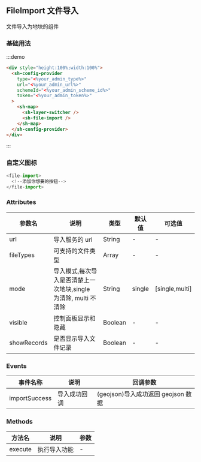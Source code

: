 ## FileImport 文件导入

文件导入为地块的组件

### 基础用法

:::demo

```html
<div style="height:100%;width:100%">
  <sh-config-provider
    type="<%your_admin_type%>"
    url="<%your_admin_url%>"
    schemeId="<%your_admin_scheme_id%>"
    token="<%your_admin_token%>"
  >
    <sh-map>
      <sh-layer-switcher />
      <sh-file-import />
    </sh-map>
  </sh-config-provider>
</div>
```

:::

### 自定义图标

```javascript
<file-import>
  <!--添加你想要的按钮-->
</file-import>
```

### Attributes

| 参数名      | 说明                                                            | 类型    | 默认值 | 可选值         |
| ----------- | --------------------------------------------------------------- | ------- | ------ | -------------- |
| url         | 导入服务的 url                                                  | String  | -      | -              |
| fileTypes   | 可支持的文件类型                                                | Array   | -      | -              |
| mode        | 导入模式,每次导入是否清楚上一次地块,single 为清除, multi 不清除 | String  | single | [single,multi] |
| visible     | 控制面板显示和隐藏                                              | Boolean | -      | -              |
| showRecords | 是否显示导入文件记录                                            | Boolean | -      | -              |

### Events

| 事件名称      | 说明         | 回调参数                           |
| ------------- | ------------ | ---------------------------------- |
| importSuccess | 导入成功回调 | (geojson)导入成功返回 geojson 数据 |

### Methods

| 方法名  | 说明         | 参数 |
| ------- | ------------ | ---- |
| execute | 执行导入功能 | -    |
